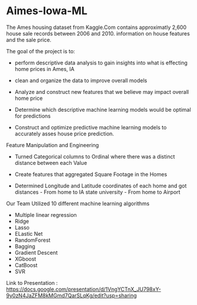 # Aimes-Iowa-ML
 The Ames housing dataset from Kaggle.Com contains approximatly 2,600 house sale records between 2006 and 2010.  information on house features and the sale price.
 
 
 The goal of the project is to:
 
- perform descriptive data analysis to gain insights into what is effecting home prices in Ames, IA 

- clean and organize the data to improve overall models 

- Analyze and construct new features that we believe may impact overall home price 

- Determine  which descriptive machine learning models would be optimal for predictions 

- Construct and optimize predictive machine learning models  to accurately asses house price prediction.


Feature Manipulation and Engineering 

- Turned Categorical columns to Ordinal where there was a distinct distance between each Value 
 
- Create features that aggregated Square Footage in the Homes 

- Determined Longitude and Latitude coordinates of each home and got distances 
       - From home to IA state university 
       - From home to Airport
       


Our Team Utilized 10 different machine learning algorithms 

- Multiple linear regression 
- Ridge 
- Lasso
- ELastic Net 
- RandomForest 
- Bagging 
- Gradient Descent 
- XGboost 
- CatBoost 
- SVR 



Link to Presentation : https://docs.google.com/presentation/d/1VngYCTnX_JU798xY-9y0zN4JaZFM8kMGmd7QarSLqKg/edit?usp=sharing


